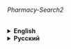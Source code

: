 ###### Pharmacy-Search2

<details><summary> 
<strong>English</strong>
</summary>

# Pharmacy Search 2

### The task of the second year of Yandex Lyceum

#### To work with the program, you need to get 2 API keys:
* [Geocoder](https://yandex.com/dev/maps/geocoder/)
* [Places HTTP API](https://yandex.com/dev/maps/geosearch/)

##### Interaction with the program is performed via the command line. 
##### Launch example:

```commandline
python main.py Moscow Moscow Kremlin
```

</details>

<details><summary> 
<strong>Русский</strong>
</summary>

# Поиск аптеки 2

### Задание второго курса Яндекс Лицея

#### Для работы с программой вам необходимо получить 2 API ключа: 
* [Геокодер](https://yandex.ru/dev/maps/geocoder/)
* [API Поиска по организациям](https://yandex.ru/dev/maps/geosearch/?from=mapsapi)

##### Взаимодействие с программой осуществляется через командную строку. 
##### Пример запуска:

```commandline
python main.py Москва Московский кремль
```

</details>